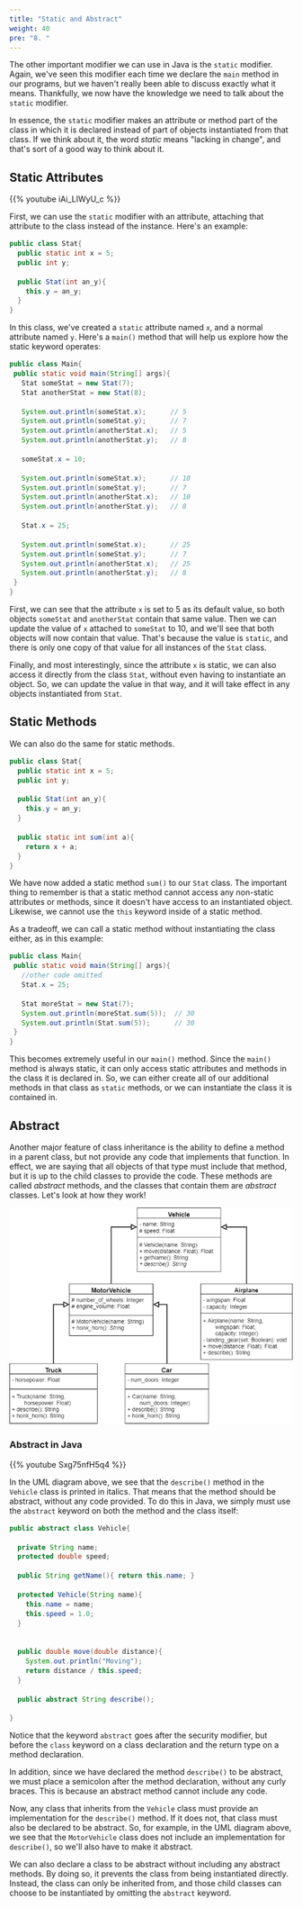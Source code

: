```yaml
---
title: "Static and Abstract"
weight: 40
pre: "8. "
---
```

The other important modifier we can use in Java is the `static` modifier. Again, we've seen this modifier each time we declare the `main` method in our programs, but we haven't really been able to discuss exactly what it means. Thankfully, we now have the knowledge we need to talk about the `static` modifier.

In essence, the `static` modifier makes an attribute or method part of the class in which it is declared instead of part of objects instantiated from that class. If we think about it, the word _static_ means "lacking in change", and that's sort of a good way to think about it. 

## Static Attributes

{{% youtube iAi_LIWyU_c %}}

First, we can use the `static` modifier with an attribute, attaching that attribute to the class instead of the instance. Here's an example:

```java
public class Stat{
  public static int x = 5;
  public int y;
  
  public Stat(int an_y){
    this.y = an_y;
  }
}
```

In this class, we've created a `static` attribute named `x`, and a normal attribute named `y`. Here's a `main()` method that will help us explore how the static keyword operates:

```java
public class Main{
 public static void main(String[] args){
   Stat someStat = new Stat(7);
   Stat anotherStat = new Stat(8);
   
   System.out.println(someStat.x);      // 5
   System.out.println(someStat.y);      // 7
   System.out.println(anotherStat.x);   // 5
   System.out.println(anotherStat.y);   // 8
   
   someStat.x = 10;
   
   System.out.println(someStat.x);      // 10
   System.out.println(someStat.y);      // 7
   System.out.println(anotherStat.x);   // 10
   System.out.println(anotherStat.y);   // 8
   
   Stat.x = 25;
   
   System.out.println(someStat.x);      // 25
   System.out.println(someStat.y);      // 7
   System.out.println(anotherStat.x);   // 25
   System.out.println(anotherStat.y);   // 8
 } 
}
```

First, we can see that the attribute `x` is set to 5 as its default value, so both objects `someStat` and `anotherStat` contain that same value. Then we can update the value of `x` attached to `someStat` to 10, and we'll see that both objects will now contain that value. That's because the value is `static`, and there is only one copy of that value for all instances of the `Stat` class. 

Finally, and most interestingly, since the attribute `x` is static, we can also access it directly from the class `Stat`, without even having to instantiate an object. So, we can update the value in that way, and it will take effect in any objects instantiated from `Stat`. 

## Static Methods

We can also do the same for static methods. 

```java
public class Stat{
  public static int x = 5;
  public int y;
  
  public Stat(int an_y){
    this.y = an_y;
  }
  
  public static int sum(int a){
    return x + a;
  }
}
```

We have now added a static method `sum()` to our `Stat` class. The important thing to remember is that a static method cannot access any non-static attributes or methods, since it doesn't have access to an instantiated object. Likewise, we cannot use the `this` keyword inside of a static method. 

As a tradeoff, we can call a static method without instantiating the class either, as in this example:

```java
public class Main{
 public static void main(String[] args){
   //other code omitted
   Stat.x = 25;
   
   Stat moreStat = new Stat(7);
   System.out.println(moreStat.sum(5));  // 30
   System.out.println(Stat.sum(5));      // 30
 }
}
```

This becomes extremely useful in our `main()` method. Since the `main()` method is always static, it can only access static attributes and methods in the class it is declared in. So, we can either create all of our additional methods in that class as `static` methods, or we can instantiate the class it is contained in.

## Abstract

Another major feature of class inheritance is the ability to define a method in a parent class, but not provide any code that implements that function. In effect, we are saying that all objects of that type must include that method, but it is up to the child classes to provide the code. These methods are called _abstract_ methods, and the classes that contain them are _abstract_ classes. Let's look at how they work!

![Vehicle UML Diagram](../../../images/2/2.17.j.8.uml.png)

### Abstract in Java

{{% youtube Sxg75nfH5q4 %}}

In the UML diagram above, we see that the `describe()` method in the `Vehicle` class is printed in italics. That means that the method should be abstract, without any code provided. To do this in Java, we simply must use the `abstract` keyword on both the method and the class itself:

```java
public abstract class Vehicle{
  
  private String name;
  protected double speed;
 
  public String getName(){ return this.name; }
  
  protected Vehicle(String name){
    this.name = name;
    this.speed = 1.0;
  }
 
  
  public double move(double distance){
    System.out.println("Moving");
    return distance / this.speed;
  }
  
  public abstract String describe();
  
}
```

Notice that the keyword `abstract` goes after the security modifier, but before the `class` keyword on a class declaration and the return type on a method declaration.  

In addition, since we have declared the method `describe()` to be abstract, we must place a semicolon after the method declaration, without any curly braces. This is because an abstract method cannot include any code. 

Now, any class that inherits from the `Vehicle` class must provide an implementation for the `describe()` method. If it does not, that class must also be declared to be abstract. So, for example, in the UML diagram above, we see that the `MotorVehicle` class does not include an implementation for `describe()`, so we'll also have to make it abstract. 

We can also declare a class to be abstract without including any abstract methods. By doing so, it prevents the class from being instantiated directly. Instead, the class can only be inherited from, and those child classes can choose to be instantiated by omitting the `abstract` keyword.
